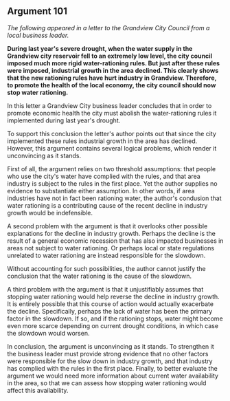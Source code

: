 
Argument 101
---------------------------

*The following appeared in a letter to the Grandview City Council from a local business leader.*

**During last year's severe drought, when the water supply in the Grandview city reservoir fell to
an extremely low level, the city council imposed much more rigid water-rationing rules. But just
after these rules were imposed, industrial growth in the area declined. This clearly shows that
the new rationing rules have hurt industry in Grandview. Therefore, to promote the health of
the local economy, the city council should now stop water rationing.**


In this letter a Grandview City business leader concludes that in order to promote economic
health the city must abolish the water-rationing rules it implemented during last year's drought.

To support this conclusion the letter's author points out that since the city implemented these
rules industrial growth in the area has declined. However, this argument contains several
logical problems, which render it unconvincing as it stands.

First of all, the argument relies on two threshold assumptions: that people who use the city's
water have complied with the rules, and that area industry is subject to the rules in the first
place. Yet the author supplies no evidence to substantiate either assumption. In other words, if
area industries have not in fact been rationing water, the author's condusion that water
rationing is a contributing cause of the recent decline in industry growth would be indefensible.

A second problem with the argument is that it overlooks other possible explanations for the
decline in industry growth. Perhaps the decline is the result of a general economic recession
that has also impacted businesses in areas not subject to water rationing. Or perhaps local or
state regulations unrelated to water rationing are instead responsible for the slowdown.

Without accounting for such possibilities, the author cannot justify the conclusion that the
water rationing is the cause of the slowdown.

A third problem with the argument is that it unjustifiably assumes that stopping water rationing
would help reverse the decline in industry growth. It is entirely possible that this course of
action would actually exacerbate the decline. Specifically, perhaps the lack of water has been
the primary factor in the slowdown. If so, and if the rationing stops, water might become even
more scarce depending on current drought conditions, in which case the slowdown would
worsen.

In conclusion, the argument is unconvincing as it stands. To strengthen it the business
leader must provide strong evidence that no other factors were responsible for the slow down
in industry growth, and that industry has complied with the rules in the first place. Finally, to
better evaluate the argument we would need more information about current water availability
in the area, so that we can assess how stopping water rationing would affect this availability.

